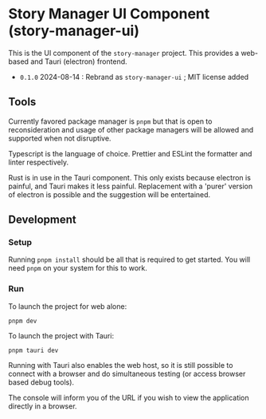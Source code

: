 # Story Manager UI Component (story-manager-ui)

This is the UI component of the `story-manager` project.  This provides a web-based and Tauri (electron) frontend.

- `0.1.0` 2024-08-14 : Rebrand as `story-manager-ui` ; MIT license added

## Tools

Currently favored package manager is `pnpm` but that is open to reconsideration and usage of other package managers will be allowed and supported when not disruptive.

Typescript is the language of choice.  Prettier and ESLint the formatter and linter respectively.

Rust is in use in the Tauri component.  This only exists because electron is painful, and Tauri makes it less painful.  Replacement with a 'purer' version of electron is possible and the suggestion will be entertained.

## Development

### Setup

Running `pnpm install` should be all that is required to get started.  You will need `pnpm` on your system for this to work.

### Run

To launch the project for web alone:

```console
pnpm dev
```

To launch the project with Tauri:

```console
pnpm tauri dev
```

Running with Tauri also enables the web host, so it is still possible to connect with a browser and do simultaneous testing (or access browser based debug tools).

The console will inform you of the URL if you wish to view the application directly in a browser.
